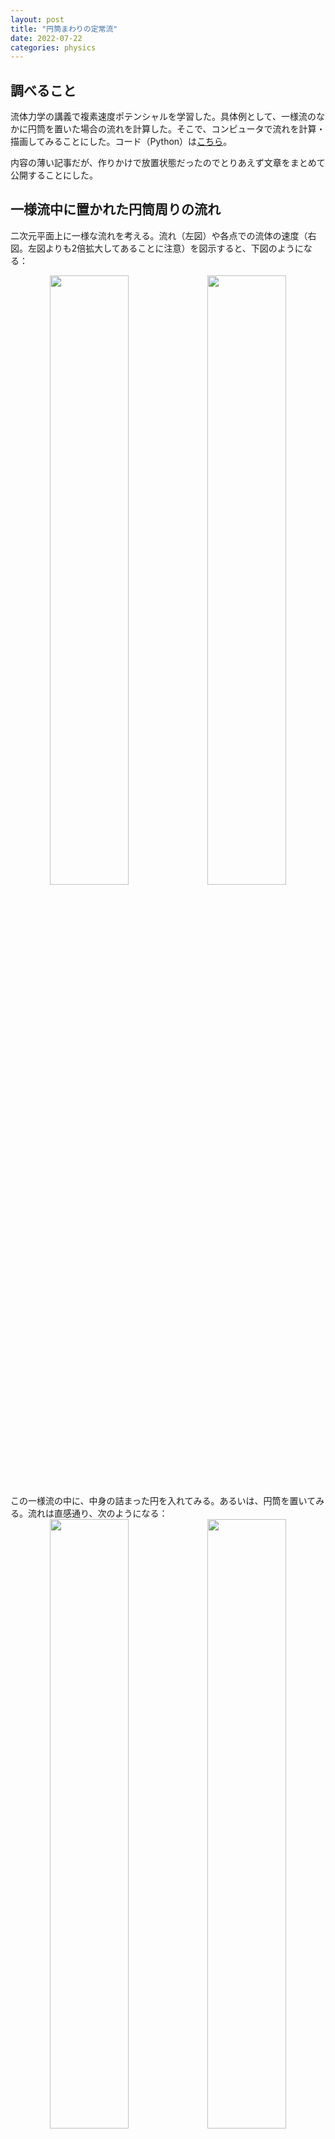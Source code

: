 ```yaml
---
layout: post
title: "円筒まわりの定常流"
date: 2022-07-22
categories: physics
---
```


## 調べること
流体力学の講義で複素速度ポテンシャルを学習した。具体例として、一様流のなかに円筒を置いた場合の流れを計算した。そこで、コンピュータで流れを計算・描画してみることにした。コード（Python）は[こちら](https://github.com/skrbcr/blog/blob/main/docs/assets/2022-07-22-cylinder_flow/cylinder.py)。

内容の薄い記事だが、作りかけで放置状態だったのでとりあえず文章をまとめて公開することにした。

## 一様流中に置かれた円筒周りの流れ
二次元平面上に一様な流れを考える。流れ（左図）や各点での流体の速度（右図。左図よりも2倍拡大してあることに注意）を図示すると、下図のようになる：
<center><img src="/blog/assets/2022-07-22-cylinder_flow/uniform_flow_stream.svg" style="width: 50%"><img src="/blog/assets/2022-07-22-cylinder_flow/uniform_flow_quiver.svg" style="width: 50%"></center>
この一様流の中に、中身の詰まった円を入れてみる。あるいは、円筒を置いてみる。流れは直感通り、次のようになる：
<center><img src="/blog/assets/2022-07-22-cylinder_flow/norm_stream.svg" style="width: 50%"><img src="/blog/assets/2022-07-22-cylinder_flow/norm_quiver.svg" style="width: 50%"></center>
左の図からは、流体が円筒（円）を避けるようにして流れていることがわかる。右の図からは、円筒表面では流速が $0$ になる淀み点 $(-1, 0), (1, 0)$ と一様流の速さ（例えば $(2.0, 2.0)$ あたり）よりも大きくなる点 $(0, -1), (0, 1)$ があることがわかる。

## 循環を加える
前節の流れに下図のような渦糸（循環）を加えてみる。
<center><img src="/blog/assets/2022-07-22-cylinder_flow/rot_stream.svg" style="width: 50%"><img src="/blog/assets/2022-07-22-cylinder_flow/rot_quiver.svg" style="width: 50%"></center>
このとき、流れの様子は、循環の大きさにより変化する。

### 循環が小さい場合
<center><img src="/blog/assets/2022-07-22-cylinder_flow/rot_weak_stream.svg" style="width: 50%"><img src="/blog/assets/2022-07-22-cylinder_flow/rot_weak_quiver.svg" style="width: 50%"></center>
循環流と一様流の向きが同じとなる上側では流速が速くなり、下側では遅くなる。ここまでは直感的な結果が得られている。

### 循環が特別な大きさの場合
<center><img src="/blog/assets/2022-07-22-cylinder_flow/rot_med_stream.svg" style="width: 50%"><img src="/blog/assets/2022-07-22-cylinder_flow/rot_med_quiver.svg" style="width: 50%"></center>
循環の流速を上げていくと、やがて円筒下部に特徴的な流れが出現する。左側の流れと右側の流れがぶつかり合う点ができる。具体的な循環の大きさは、流速を $U$、円筒の半径を $a$ とすると $\Gamma = 4\pi Ua$。

### 循環が大きい場合
<center><img src="/blog/assets/2022-07-22-cylinder_flow/rot_strong_stream.svg" style="width: 50%"><img src="/blog/assets/2022-07-22-cylinder_flow/rot_strong_quiver.svg" style="width: 50%"></center>
さらに循環の流速を上げると円筒下部の淀み点は円筒から離れた位置に移動する。直感的には分かりずらい流れが発生している。
